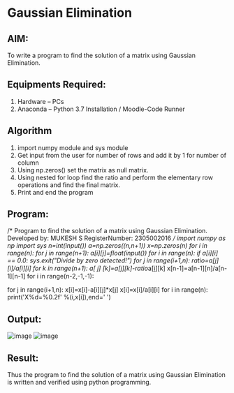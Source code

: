 # Gaussian Elimination

## AIM:
To write a program to find the solution of a matrix using Gaussian Elimination.

## Equipments Required:
1. Hardware – PCs
2. Anaconda – Python 3.7 Installation / Moodle-Code Runner

## Algorithm
1. import numpy module and sys module
2. Get input from the user for number of rows and add it by 1 for number of column
3. Using np.zeros() set the matrix as null matrix.
4. Using nested for loop find the ratio and perform the elementary row operations and find the final matrix.
5. Print and end the program
## Program:
/*
Program to find the solution of a matrix using Gaussian Elimination.
Developed by: MUKESH S
RegisterNumber: 2305002016
*/
import numpy as np
import sys
n=int(input())
a=np.zeros((n,n+1))
x=np.zeros(n)
for i in range(n):
for j in range(n+1):
a[i][j]=float(input())
for i in range(n):
if a[i][i] == 0.0:
sys.exit("Divide by zero detected!")
for j in range(i+1,n):
ratio=a[j][i]/a[i][i]
for k in range(n+1):
a[ j] [k]=a[j][k]-ratio*a[i̱][k]
x[n-1]=a[n-1][n]/a[n-1][n-1]
for i in range(n-2,-1,-1):

for j in range(i+1,n):
x[i]=x[i]-a[i][j]*x[j]
x[i]=x[i]/a[i][i]
for i in range(n):
print('X%d=%0.2f' %(i,x[i]),end=' ')
## Output:
![image](https://github.com/AkilaMohan/Gaussian/assets/155506353/2be92fce-4ca9-4364-be22-392c65c88088)
![image](https://github.com/AkilaMohan/Gaussian/assets/155506353/e2e8999c-cced-45cb-9d80-f896c69852ae)




## Result:
Thus the program to find the solution of a matrix using Gaussian Elimination is written and verified using python programming.

